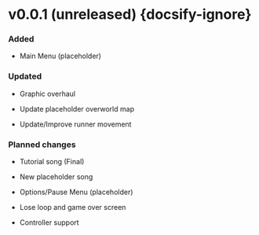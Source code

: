 # v0.0.1 (unreleased) {docsify-ignore}
### Added
- Main Menu (placeholder)

### Updated
- Graphic overhaul

- Update placeholder overworld map

- Update/Improve runner movement

### Planned changes
- Tutorial song (Final)

- New placeholder song

- Options/Pause Menu (placeholder)

- Lose loop and game over screen

- Controller support

<!-- 
### Added

### Updated

### Screenshots 
-->
